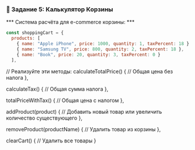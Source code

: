 ### 🎯 Задание 5: Калькулятор Корзины

*** Система расчёта для e-commerce корзины: ***

```js
const shoppingCart = {
  products: [
    { name: "Apple iPhone", price: 1000, quantity: 1, taxPercent: 18 },
    { name: "Samsung TV", price: 800, quantity: 2, taxPercent: 18 },
    { name: "Book", price: 20, quantity: 3, taxPercent: 0 }
  ],
```
  // Реализуйте эти методы:
  calculateTotalPrice() {
    // Общая цена без налога
  },
  
  calculateTax() {
    // Общая сумма налога
  },
  
  totalPriceWithTax() {
    // Общая цена с налогом
  },
  
  addProduct(product) {
    // Добавить новый товар или увеличить количество существующего
  },
  
  removeProduct(productName) {
    // Удалить товар из корзины
  },
  
  clearCart() {
    // Удалить все товары
  }

```